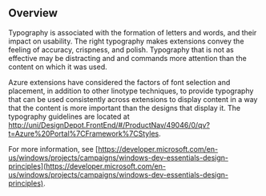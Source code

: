 
## Overview

Typography is associated with the formation of letters and words, and their impact on usability. The right  typography makes  extensions convey the  feeling  of accuracy, crispness, and polish.  Typography that is not as effective may be distracting and and commands more  attention than the content on which it was used.

Azure extensions have considered the factors of font selection and placement, in addition to other linotype techniques, to provide typography that can be used consistently across extensions to display content in a way that the content is more important than the designs that display it.
The typography guidelines are located at [http://uni/DesignDepot.FrontEnd/#/ProductNav/49046/0/qv?t=Azure%20Portal%7CFramework%7CStyles](http://uni/DesignDepot.FrontEnd/#/ProductNav/49046/0/qv?t=Azure%20Portal%7CFramework%7CStyles).

For more information, see [https://developer.microsoft.com/en-us/windows/projects/campaigns/windows-dev-essentials-design-principles](https://developer.microsoft.com/en-us/windows/projects/campaigns/windows-dev-essentials-design-principles).

